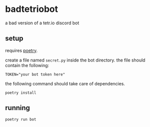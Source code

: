 # badtetriobot

a bad version of a tetr.io discord bot

## setup

requires [poetry](https://python-poetry.org/).

create a file named `secret.py` inside the bot directory. the file should contain the following:

```
TOKEN="your bot token here"
```

the following command should take care of dependencies.
```
poetry install
```


## running

```
poetry run bot
```
